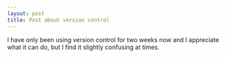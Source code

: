 ```yaml
---
layout: post
title: Post about version control
---
```


I have only been using version control for two weeks now and I appreciate what it can do, but I find it slightly
confusing at times. 
